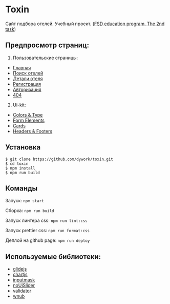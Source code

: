 # Toxin

Сайт подбора отелей. Учебный проект. ([FSD education program. The 2nd task](https://www.fullstack-development.com/front-end-education))

## Предпросмотр страниц:

1. Пользовательские страницы:
  - [Главная](https://dywork.github.io/toxin/)
  - [Поиск отелей](https://dywork.github.io/toxin/rooms)
  - [Детали отеля](https://dywork.github.io/toxin/room-details)
  - [Регистрация](https://dywork.github.io/toxin/registration)
  - [Авторизация](https://dywork.github.io/toxin/auth)
  - [404](https://dywork.github.io/toxin/404.html)

2. Ui-kit:
  - [Colors & Type](https://dywork.github.io/toxin/colors-and-type)
  - [Form Elements](https://dywork.github.io/toxin/form-elements)
  - [Cards](https://dywork.github.io/toxin/cards)
  - [Headers & Footers](https://dywork.github.io/toxin/headers-and-footers)
  
## Установка

```
$ git clone https://github.com/dywork/toxin.git
$ cd toxin
$ npm install
$ npm run build
```

## Команды

Запуск: 
`npm start`

Сборка: 
`npm run build`

Запуск линтера css:
`npm run lint:css`

Запуск prettier css:
`npm run format:css`

Деплой на github page: 
`npm run deploy`

## Используемые библиотеки:
- [glidejs](https://github.com/glidejs/glide)
- [chartjs](https://github.com/chartjs/Chart.js)
- [inputmask](https://github.com/RobinHerbots/Inputmask)
- [noUiSlider](https://github.com/leongersen/noUiSlider)
- [validator](https://github.com/chriso/validator.js)
- [wnub](https://github.com/leongersen/wnumb)
